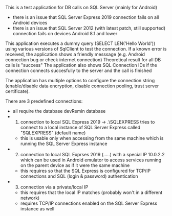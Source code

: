This is a test application for DB calls on SQL Server (mainly for Android)
- there is an issue that SQL Server Express 2019 connection fails on all Android devices
- there is an issue that SQL Server 2012 (with latest patch, still supported) connection fails on devices Android 8.1 and lower

This application executes a dummy query (SELECT LEN('Hello World')) using various versions of SqlClient to test the connection.
If a known error is received, the application shows a friendly messsage (e.g. Android connection bug or check internet connection)
Theoretical result for all DB calls is "success"
The application also shows SQL Connection IDs if the connection connects succesfully to the server and the call is finished

The application has multiple options to configure the connection string (enable/disable data encryption, disable connection pooling, trust server certificate).

There are 3 predefined connections:
- all require the database devRemin database
- 1. connection to local SQL Express 2019 -> .\SQLEXPRESS tries to connect to a local instance of SQL Server Express called "SQLEXPRESS" (default name)
  - this is usable only when accessing from the same machine which is running the SQL Server Express instance
- 2. connection to local SQL Exprses 2019 (.....) with a special IP 10.0.2.2 which can be used in Android emulator to access services running on the parent device as if it were the same machine
  - this requires so that the SQL Express is configured for TCP/IP connections and SQL (login & password) authentication
- 3. connection via a private/local IP
  - this requires that the local IP matches (probably won't in a different network)
  - requires TCP/IP connections enabled on the SQL Server Express instance as well